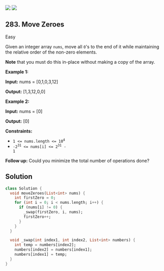 [![](https://img.shields.io/github/stars/LeetCode-in-Dart/LeetCode-in-Dart?label=Stars&style=flat-square)](https://github.com/LeetCode-in-Dart/LeetCode-in-Dart)
[![](https://img.shields.io/github/forks/LeetCode-in-Dart/LeetCode-in-Dart?label=Fork%20me%20on%20GitHub%20&style=flat-square)](https://github.com/LeetCode-in-Dart/LeetCode-in-Dart/fork)

## 283\. Move Zeroes

Easy

Given an integer array `nums`, move all `0`'s to the end of it while maintaining the relative order of the non-zero elements.

**Note** that you must do this in-place without making a copy of the array.

**Example 1:**

**Input:** nums = [0,1,0,3,12]

**Output:** [1,3,12,0,0]

**Example 2:**

**Input:** nums = [0]

**Output:** [0]

**Constraints:**

*   <code>1 <= nums.length <= 10<sup>4</sup></code>
*   <code>-2<sup>31</sup> <= nums[i] <= 2<sup>31</sup> - 1</code>

**Follow up:** Could you minimize the total number of operations done?

## Solution

```dart
class Solution {
  void moveZeroes(List<int> nums) {
    int firstZero = 0;
    for (int i = 0; i < nums.length; i++) {
      if (nums[i] != 0) {
        _swap(firstZero, i, nums);
        firstZero++;
      }
    }
  }

  void _swap(int index1, int index2, List<int> numbers) {
    int temp = numbers[index2];
    numbers[index2] = numbers[index1];
    numbers[index1] = temp;
  }
}
```
